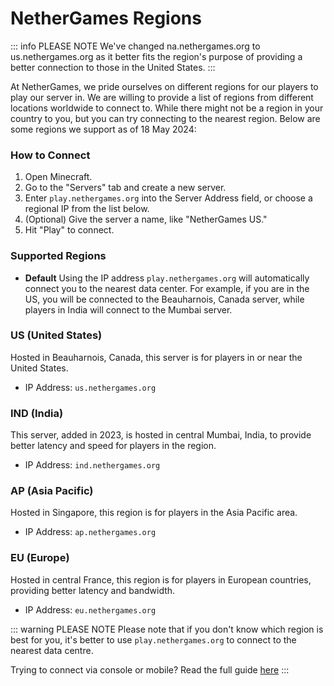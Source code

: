 # NetherGames Regions

::: info PLEASE NOTE
We've changed na.nethergames.org to us.nethergames.org as it better fits the region's purpose of providing a better connection to those in the United States.
:::

At NetherGames, we pride ourselves on different regions for our players to play our server in. We are willing to provide a list of regions from different locations worldwide to connect to. While there might not be a region in your country to you, but you can try connecting to the nearest region. Below are some regions we support as of 18 May 2024:

### How to Connect

1.  Open Minecraft.
2.  Go to the "Servers" tab and create a new server.
3.  Enter `play.nethergames.org` into the Server Address field, or choose a regional IP from the list below.
4.  (Optional) Give the server a name, like "NetherGames US."
5.  Hit "Play" to connect.

### Supported Regions

* **Default**
Using the IP address `play.nethergames.org` will automatically connect you to the nearest data center. For example, if you are in the US, you will be connected to the Beauharnois, Canada server, while players in India will connect to the Mumbai server.

### US (United States)
Hosted in Beauharnois, Canada, this server is for players in or near the United States.
- IP Address: `us.nethergames.org`

### IND (India)
This server, added in 2023, is hosted in central Mumbai, India, to provide better latency and speed for players in the region.
- IP Address: `ind.nethergames.org`

### AP (Asia Pacific)
Hosted in Singapore, this region is for players in the Asia Pacific area.
- IP Address: `ap.nethergames.org`

### EU (Europe)
Hosted in central France, this region is for players in European countries, providing better latency and bandwidth.
- IP Address: `eu.nethergames.org`

::: warning PLEASE NOTE
Please note that if you don't know which region is best for you, it's better to use `play.nethergames.org` to connect to the nearest data centre. 

Trying to connect via console or mobile? Read the full guide [here](https://support.nethergames.org/connecting-on-mobile-and-console)
:::

